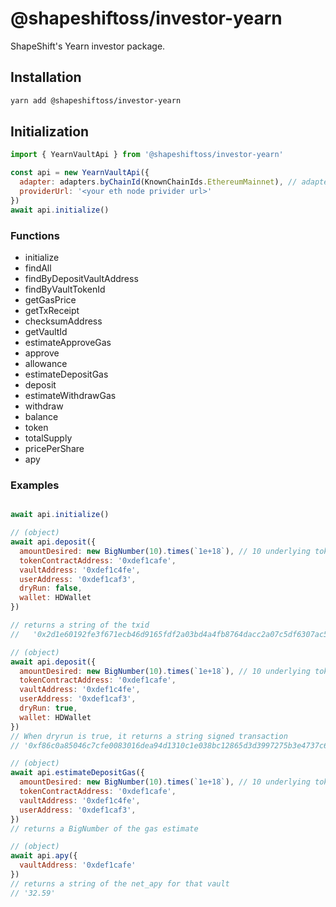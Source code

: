 # @shapeshiftoss/investor-yearn

ShapeShift's Yearn investor package.

## Installation

```bash
yarn add @shapeshiftoss/investor-yearn
```

## Initialization

```javascript
import { YearnVaultApi } from '@shapeshiftoss/investor-yearn'

const api = new YearnVaultApi({
  adapter: adapters.byChainId(KnownChainIds.EthereumMainnet), // adapter is an ETH @shapeshiftoss/chain-adapters
  providerUrl: '<your eth node privider url>'
})
await api.initialize()
```

### Functions

* initialize
* findAll
* findByDepositVaultAddress
* findByVaultTokenId
* getGasPrice
* getTxReceipt
* checksumAddress
* getVaultId
* estimateApproveGas
* approve
* allowance
* estimateDepositGas
* deposit
* estimateWithdrawGas
* withdraw
* balance
* token
* totalSupply
* pricePerShare
* apy

### Examples
```javascript

await api.initialize()

// (object)
await api.deposit({
  amountDesired: new BigNumber(10).times(`1e+18`), // 10 underlying tokens
  tokenContractAddress: '0xdef1cafe',
  vaultAddress: '0xdef1c4fe',
  userAddress: '0xdef1caf3',
  dryRun: false,
  wallet: HDWallet
})

// returns a string of the txid
//   '0x2d1e60192fe3f671ecb46d9165fdf2a03bd4a4fb8764dacc2a07c5df6307ac59'

// (object)
await api.deposit({
  amountDesired: new BigNumber(10).times(`1e+18`), // 10 underlying tokens
  tokenContractAddress: '0xdef1cafe',
  vaultAddress: '0xdef1c4fe',
  userAddress: '0xdef1caf3',
  dryRun: true,
  wallet: HDWallet
})
// When dryrun is true, it returns a string signed transaction
// '0xf86c0a85046c7cfe0083016dea94d1310c1e038bc12865d3d3997275b3e4737c6302880b503be34d9fe80080269fc7eaaa9c21f59adf8ad43ed66cf5ef9ee1c317bd4d32cd65401e7aaca47cfaa0387d79c65b90be6260d09dcfb780f29dd8133b9b1ceb20b83b7e442b4bfc30cb'

// (object)
await api.estimateDepositGas({
  amountDesired: new BigNumber(10).times(`1e+18`), // 10 underlying tokens
  tokenContractAddress: '0xdef1cafe',
  vaultAddress: '0xdef1c4fe',
  userAddress: '0xdef1caf3',
})
// returns a BigNumber of the gas estimate

// (object)
await api.apy({
  vaultAddress: '0xdef1cafe'
})
// returns a string of the net_apy for that vault
// '32.59'
```
